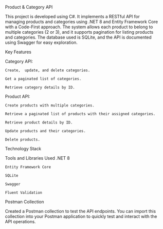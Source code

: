 Product & Category API

This project is developed using C#. It  implements a RESTful API for managing products and categories using .NET 8 and Entity Framework Core with a Code-First approach. The system allows each product to belong to multiple categories (2 or 3), and it supports pagination for listing products and categories. The database used is SQLite, and the API is documented using Swagger for easy exploration.

Key Features

Category API:

    Create,  update, and delete categories.

    Get a paginated list of categories.

    Retrieve category details by ID.

Product API:

    Create products with multiple categories.

    Retrieve a paginated list of products with their assigned categories.

    Retrieve product details by ID.

    Update products and their categories.

    Delete products.

Technology Stack

Tools and Libraries Used
    .NET 8

    Entity Framework Core

    SQLite

    Swagger

    Fluent Validation

Postman Collection

Created a Postman collection to test the API endpoints. You can import this collection into your Postman application to quickly test and interact with the API operations.


